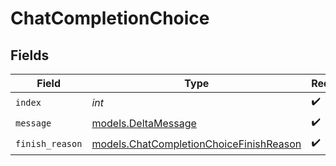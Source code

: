 # ChatCompletionChoice


## Fields

| Field                                                                                    | Type                                                                                     | Required                                                                                 | Description                                                                              | Example                                                                                  |
| ---------------------------------------------------------------------------------------- | ---------------------------------------------------------------------------------------- | ---------------------------------------------------------------------------------------- | ---------------------------------------------------------------------------------------- | ---------------------------------------------------------------------------------------- |
| `index`                                                                                  | *int*                                                                                    | :heavy_check_mark:                                                                       | N/A                                                                                      | 0                                                                                        |
| `message`                                                                                | [models.DeltaMessage](../models/deltamessage.md)                                         | :heavy_check_mark:                                                                       | N/A                                                                                      |                                                                                          |
| `finish_reason`                                                                          | [models.ChatCompletionChoiceFinishReason](../models/chatcompletionchoicefinishreason.md) | :heavy_check_mark:                                                                       | N/A                                                                                      | stop                                                                                     |